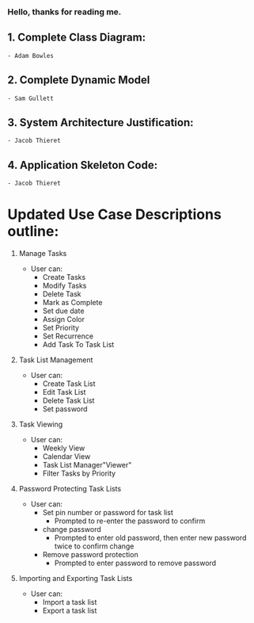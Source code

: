 ### Hello, thanks for reading me.

## 1. Complete Class Diagram:
    - Adam Bowles

## 2. Complete Dynamic Model
    - Sam Gullett

## 3. System Architecture Justification:
    - Jacob Thieret

## 4. Application Skeleton Code:
    - Jacob Thieret

# Updated Use Case Descriptions outline:
1. Manage Tasks
    - User can:
        - Create Tasks
        - Modify Tasks
        - Delete Task 
        - Mark as Complete 
        - Set due date
        - Assign Color             
        - Set Priority 
        - Set Recurrence 
        - Add Task To Task List

2. Task List Management
    - User can:
        - Create Task List
        - Edit Task List
        - Delete Task List
        - Set password

3. Task Viewing
    - User can:
        - Weekly View 
        - Calendar View
        - Task List Manager"Viewer"
        - Filter Tasks by Priority 

4. Password Protecting Task Lists
    - User can: 
        - Set pin number or password for task list
            - Prompted to re-enter the password to confirm
        - change password
            - Prompted to enter old password, then enter new password twice to confirm change
        - Remove password protection
            - Prompted to enter password to remove password

5. Importing and Exporting Task Lists
    - User can:
        - Import a task list
        - Export a task list



